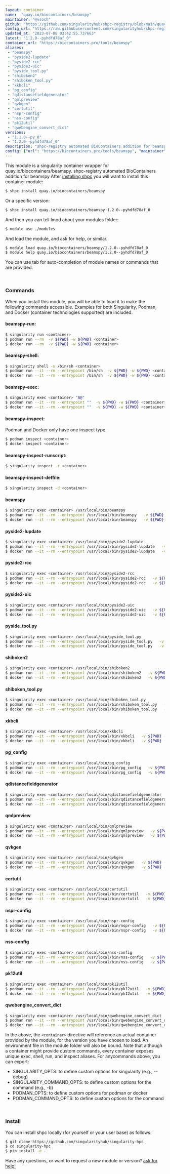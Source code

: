```yaml
---
layout: container
name:  "quay.io/biocontainers/beamspy"
maintainer: "@vsoch"
github: "https://github.com/singularityhub/shpc-registry/blob/main/quay.io/biocontainers/beamspy/container.yaml"
config_url: "https://raw.githubusercontent.com/singularityhub/shpc-registry/main/quay.io/biocontainers/beamspy/container.yaml"
updated_at: "2023-07-08 03:42:55.737663"
latest: "1.2.0--pyhdfd78af_0"
container_url: "https://biocontainers.pro/tools/beamspy"
aliases:
 - "beamspy"
 - "pyside2-lupdate"
 - "pyside2-rcc"
 - "pyside2-uic"
 - "pyside_tool.py"
 - "shiboken2"
 - "shiboken_tool.py"
 - "xkbcli"
 - "pg_config"
 - "qdistancefieldgenerator"
 - "qmlpreview"
 - "qvkgen"
 - "certutil"
 - "nspr-config"
 - "nss-config"
 - "pk12util"
 - "qwebengine_convert_dict"
versions:
 - "1.1.0--py_0"
 - "1.2.0--pyhdfd78af_0"
description: "shpc-registry automated BioContainers addition for beamspy"
config: {"url": "https://biocontainers.pro/tools/beamspy", "maintainer": "@vsoch", "description": "shpc-registry automated BioContainers addition for beamspy", "latest": {"1.2.0--pyhdfd78af_0": "sha256:45fe9a8d94ab3220de78a8c66d5afb10c18d8d8593f00c501137466c2a7f0923"}, "tags": {"1.1.0--py_0": "sha256:7fdf5784946dba81f2b58fe2750b8925cfe4dcf1201ff00bd7f600a47777374a", "1.2.0--pyhdfd78af_0": "sha256:45fe9a8d94ab3220de78a8c66d5afb10c18d8d8593f00c501137466c2a7f0923"}, "docker": "quay.io/biocontainers/beamspy", "aliases": {"beamspy": "/usr/local/bin/beamspy", "pyside2-lupdate": "/usr/local/bin/pyside2-lupdate", "pyside2-rcc": "/usr/local/bin/pyside2-rcc", "pyside2-uic": "/usr/local/bin/pyside2-uic", "pyside_tool.py": "/usr/local/bin/pyside_tool.py", "shiboken2": "/usr/local/bin/shiboken2", "shiboken_tool.py": "/usr/local/bin/shiboken_tool.py", "xkbcli": "/usr/local/bin/xkbcli", "pg_config": "/usr/local/bin/pg_config", "qdistancefieldgenerator": "/usr/local/bin/qdistancefieldgenerator", "qmlpreview": "/usr/local/bin/qmlpreview", "qvkgen": "/usr/local/bin/qvkgen", "certutil": "/usr/local/bin/certutil", "nspr-config": "/usr/local/bin/nspr-config", "nss-config": "/usr/local/bin/nss-config", "pk12util": "/usr/local/bin/pk12util", "qwebengine_convert_dict": "/usr/local/bin/qwebengine_convert_dict"}}
---
```


This module is a singularity container wrapper for quay.io/biocontainers/beamspy.
shpc-registry automated BioContainers addition for beamspy
After [installing shpc](#install) you will want to install this container module:


```bash
$ shpc install quay.io/biocontainers/beamspy
```

Or a specific version:

```bash
$ shpc install quay.io/biocontainers/beamspy:1.2.0--pyhdfd78af_0
```

And then you can tell lmod about your modules folder:

```bash
$ module use ./modules
```

And load the module, and ask for help, or similar.

```bash
$ module load quay.io/biocontainers/beamspy/1.2.0--pyhdfd78af_0
$ module help quay.io/biocontainers/beamspy/1.2.0--pyhdfd78af_0
```

You can use tab for auto-completion of module names or commands that are provided.

<br>

### Commands

When you install this module, you will be able to load it to make the following commands accessible.
Examples for both Singularity, Podman, and Docker (container technologies supported) are included.

#### beamspy-run:

```bash
$ singularity run <container>
$ podman run --rm  -v ${PWD} -w ${PWD} <container>
$ docker run --rm  -v ${PWD} -w ${PWD} <container>
```

#### beamspy-shell:

```bash
$ singularity shell -s /bin/sh <container>
$ podman run --it --rm --entrypoint /bin/sh  -v ${PWD} -w ${PWD} <container>
$ docker run --it --rm --entrypoint /bin/sh  -v ${PWD} -w ${PWD} <container>
```

#### beamspy-exec:

```bash
$ singularity exec <container> "$@"
$ podman run --it --rm --entrypoint ""  -v ${PWD} -w ${PWD} <container> "$@"
$ docker run --it --rm --entrypoint ""  -v ${PWD} -w ${PWD} <container> "$@"
```

#### beamspy-inspect:

Podman and Docker only have one inspect type.

```bash
$ podman inspect <container>
$ docker inspect <container>
```

#### beamspy-inspect-runscript:

```bash
$ singularity inspect -r <container>
```

#### beamspy-inspect-deffile:

```bash
$ singularity inspect -d <container>
```


#### beamspy

```bash
$ singularity exec <container> /usr/local/bin/beamspy
$ podman run --it --rm --entrypoint /usr/local/bin/beamspy   -v ${PWD} -w ${PWD} <container> -c " $@"
$ docker run --it --rm --entrypoint /usr/local/bin/beamspy   -v ${PWD} -w ${PWD} <container> -c " $@"
```


#### pyside2-lupdate

```bash
$ singularity exec <container> /usr/local/bin/pyside2-lupdate
$ podman run --it --rm --entrypoint /usr/local/bin/pyside2-lupdate   -v ${PWD} -w ${PWD} <container> -c " $@"
$ docker run --it --rm --entrypoint /usr/local/bin/pyside2-lupdate   -v ${PWD} -w ${PWD} <container> -c " $@"
```


#### pyside2-rcc

```bash
$ singularity exec <container> /usr/local/bin/pyside2-rcc
$ podman run --it --rm --entrypoint /usr/local/bin/pyside2-rcc   -v ${PWD} -w ${PWD} <container> -c " $@"
$ docker run --it --rm --entrypoint /usr/local/bin/pyside2-rcc   -v ${PWD} -w ${PWD} <container> -c " $@"
```


#### pyside2-uic

```bash
$ singularity exec <container> /usr/local/bin/pyside2-uic
$ podman run --it --rm --entrypoint /usr/local/bin/pyside2-uic   -v ${PWD} -w ${PWD} <container> -c " $@"
$ docker run --it --rm --entrypoint /usr/local/bin/pyside2-uic   -v ${PWD} -w ${PWD} <container> -c " $@"
```


#### pyside_tool.py

```bash
$ singularity exec <container> /usr/local/bin/pyside_tool.py
$ podman run --it --rm --entrypoint /usr/local/bin/pyside_tool.py   -v ${PWD} -w ${PWD} <container> -c " $@"
$ docker run --it --rm --entrypoint /usr/local/bin/pyside_tool.py   -v ${PWD} -w ${PWD} <container> -c " $@"
```


#### shiboken2

```bash
$ singularity exec <container> /usr/local/bin/shiboken2
$ podman run --it --rm --entrypoint /usr/local/bin/shiboken2   -v ${PWD} -w ${PWD} <container> -c " $@"
$ docker run --it --rm --entrypoint /usr/local/bin/shiboken2   -v ${PWD} -w ${PWD} <container> -c " $@"
```


#### shiboken_tool.py

```bash
$ singularity exec <container> /usr/local/bin/shiboken_tool.py
$ podman run --it --rm --entrypoint /usr/local/bin/shiboken_tool.py   -v ${PWD} -w ${PWD} <container> -c " $@"
$ docker run --it --rm --entrypoint /usr/local/bin/shiboken_tool.py   -v ${PWD} -w ${PWD} <container> -c " $@"
```


#### xkbcli

```bash
$ singularity exec <container> /usr/local/bin/xkbcli
$ podman run --it --rm --entrypoint /usr/local/bin/xkbcli   -v ${PWD} -w ${PWD} <container> -c " $@"
$ docker run --it --rm --entrypoint /usr/local/bin/xkbcli   -v ${PWD} -w ${PWD} <container> -c " $@"
```


#### pg_config

```bash
$ singularity exec <container> /usr/local/bin/pg_config
$ podman run --it --rm --entrypoint /usr/local/bin/pg_config   -v ${PWD} -w ${PWD} <container> -c " $@"
$ docker run --it --rm --entrypoint /usr/local/bin/pg_config   -v ${PWD} -w ${PWD} <container> -c " $@"
```


#### qdistancefieldgenerator

```bash
$ singularity exec <container> /usr/local/bin/qdistancefieldgenerator
$ podman run --it --rm --entrypoint /usr/local/bin/qdistancefieldgenerator   -v ${PWD} -w ${PWD} <container> -c " $@"
$ docker run --it --rm --entrypoint /usr/local/bin/qdistancefieldgenerator   -v ${PWD} -w ${PWD} <container> -c " $@"
```


#### qmlpreview

```bash
$ singularity exec <container> /usr/local/bin/qmlpreview
$ podman run --it --rm --entrypoint /usr/local/bin/qmlpreview   -v ${PWD} -w ${PWD} <container> -c " $@"
$ docker run --it --rm --entrypoint /usr/local/bin/qmlpreview   -v ${PWD} -w ${PWD} <container> -c " $@"
```


#### qvkgen

```bash
$ singularity exec <container> /usr/local/bin/qvkgen
$ podman run --it --rm --entrypoint /usr/local/bin/qvkgen   -v ${PWD} -w ${PWD} <container> -c " $@"
$ docker run --it --rm --entrypoint /usr/local/bin/qvkgen   -v ${PWD} -w ${PWD} <container> -c " $@"
```


#### certutil

```bash
$ singularity exec <container> /usr/local/bin/certutil
$ podman run --it --rm --entrypoint /usr/local/bin/certutil   -v ${PWD} -w ${PWD} <container> -c " $@"
$ docker run --it --rm --entrypoint /usr/local/bin/certutil   -v ${PWD} -w ${PWD} <container> -c " $@"
```


#### nspr-config

```bash
$ singularity exec <container> /usr/local/bin/nspr-config
$ podman run --it --rm --entrypoint /usr/local/bin/nspr-config   -v ${PWD} -w ${PWD} <container> -c " $@"
$ docker run --it --rm --entrypoint /usr/local/bin/nspr-config   -v ${PWD} -w ${PWD} <container> -c " $@"
```


#### nss-config

```bash
$ singularity exec <container> /usr/local/bin/nss-config
$ podman run --it --rm --entrypoint /usr/local/bin/nss-config   -v ${PWD} -w ${PWD} <container> -c " $@"
$ docker run --it --rm --entrypoint /usr/local/bin/nss-config   -v ${PWD} -w ${PWD} <container> -c " $@"
```


#### pk12util

```bash
$ singularity exec <container> /usr/local/bin/pk12util
$ podman run --it --rm --entrypoint /usr/local/bin/pk12util   -v ${PWD} -w ${PWD} <container> -c " $@"
$ docker run --it --rm --entrypoint /usr/local/bin/pk12util   -v ${PWD} -w ${PWD} <container> -c " $@"
```


#### qwebengine_convert_dict

```bash
$ singularity exec <container> /usr/local/bin/qwebengine_convert_dict
$ podman run --it --rm --entrypoint /usr/local/bin/qwebengine_convert_dict   -v ${PWD} -w ${PWD} <container> -c " $@"
$ docker run --it --rm --entrypoint /usr/local/bin/qwebengine_convert_dict   -v ${PWD} -w ${PWD} <container> -c " $@"
```



In the above, the `<container>` directive will reference an actual container provided
by the module, for the version you have chosen to load. An environment file in the
module folder will also be bound. Note that although a container
might provide custom commands, every container exposes unique exec, shell, run, and
inspect aliases. For anycommands above, you can export:

 - SINGULARITY_OPTS: to define custom options for singularity (e.g., --debug)
 - SINGULARITY_COMMAND_OPTS: to define custom options for the command (e.g., -b)
 - PODMAN_OPTS: to define custom options for podman or docker
 - PODMAN_COMMAND_OPTS: to define custom options for the command

<br>

### Install

You can install shpc locally (for yourself or your user base) as follows:

```bash
$ git clone https://github.com/singularityhub/singularity-hpc
$ cd singularity-hpc
$ pip install -e .
```

Have any questions, or want to request a new module or version? [ask for help!](https://github.com/singularityhub/singularity-hpc/issues)